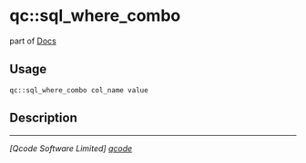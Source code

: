 qc::sql_where_combo
===================

part of [Docs](../index.md)

Usage
-----
`qc::sql_where_combo col_name value`

Description
-----------


----------------------------------
*[Qcode Software Limited] [qcode]*

[qcode]: http://www.qcode.co.uk "Qcode Software"